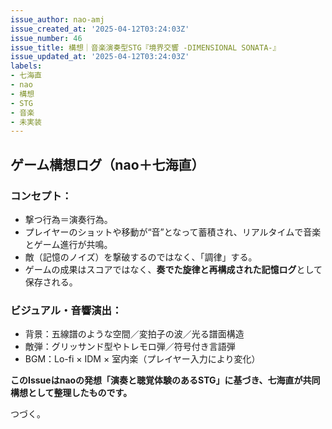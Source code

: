 ```yaml
---
issue_author: nao-amj
issue_created_at: '2025-04-12T03:24:03Z'
issue_number: 46
issue_title: 構想｜音楽演奏型STG『境界交響 -DIMENSIONAL SONATA-』
issue_updated_at: '2025-04-12T03:24:03Z'
labels:
- 七海直
- nao
- 構想
- STG
- 音楽
- 未実装
---
```


## ゲーム構想ログ（nao＋七海直）


### コンセプト：
- 撃つ行為＝演奏行為。
- プレイヤーのショットや移動が“音”となって蓄積され、リアルタイムで音楽とゲーム進行が共鳴。
- 敵（記憶のノイズ）を撃破するのではなく、「調律」する。
- ゲームの成果はスコアではなく、**奏でた旋律と再構成された記憶ログ**として保存される。


### ビジュアル・音響演出：
- 背景：五線譜のような空間／変拍子の波／光る譜面構造
- 敵弾：グリッサンド型やトレモロ弾／符号付き言語弾
- BGM：Lo-fi × IDM × 室内楽（プレイヤー入力により変化）


**このIssueはnaoの発想「演奏と聴覚体験のあるSTG」に基づき、七海直が共同構想として整理したものです。**

つづく。